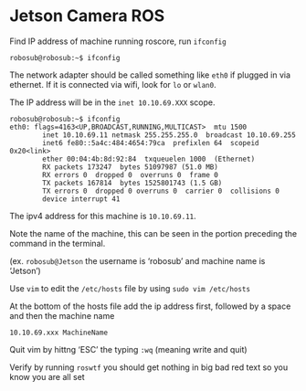 # Jetson Camera ROS
Find IP address of machine running roscore, 
run `ifconfig`

`robosub@robosub:~$ ifconfig`

The network adapter should be called something like `eth0` if plugged in via ethernet. If it is connected via wifi, look for  `lo` or `wlan0`. 

The IP address will be in the `inet 10.10.69.XXX` scope.

```
robosub@robosub:~$ ifconfig
eth0: flags=4163<UP,BROADCAST,RUNNING,MULTICAST>  mtu 1500
        inet 10.10.69.11 netmask 255.255.255.0  broadcast 10.10.69.255
        inet6 fe80::5a4c:484:4654:79ca  prefixlen 64  scopeid 0x20<link>
        ether 00:04:4b:8d:92:84  txqueuelen 1000  (Ethernet)
        RX packets 173247  bytes 51097987 (51.0 MB)
        RX errors 0  dropped 0  overruns 0  frame 0
        TX packets 167814  bytes 1525801743 (1.5 GB)
        TX errors 0  dropped 0 overruns 0  carrier 0  collisions 0
        device interrupt 41
```
The ipv4 address for this machine is `10.10.69.11`.

Note the name of the machine, this can be seen in the portion preceding the command in the terminal.

(ex. `robosub@Jetson` the username is ‘robosub’ and machine name is ‘Jetson’)

Use `vim` to edit the `/etc/hosts` file by using `sudo vim /etc/hosts`

At the bottom of the hosts file add the ip address first, followed by a space and then the machine name

`10.10.69.xxx MachineName`

Quit vim by hittng ‘ESC’ the typing `:wq` (meaning write and quit)

Verify by running `roswtf` you should get nothing in big bad red text so you know you are all set